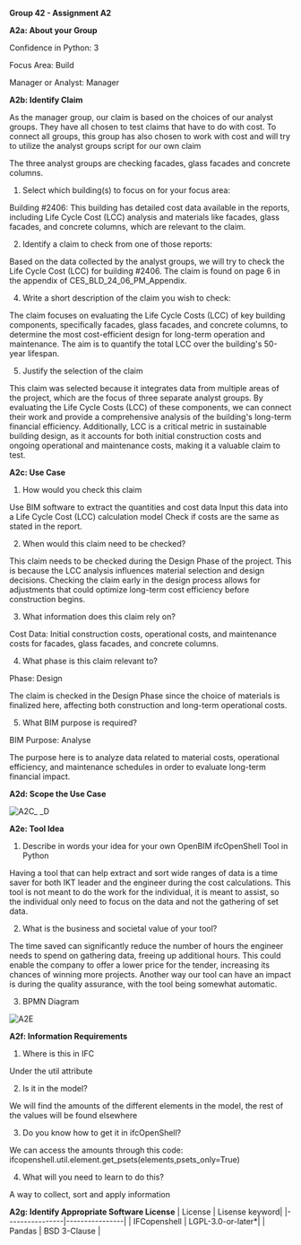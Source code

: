 **Group 42 - Assignment A2**

**A2a: About your Group**

Confidence in Python: 
3

Focus Area:
Build

Manager or Analyst: 
Manager

**A2b: Identify Claim**

As the manager group, our claim is based on the choices of our analyst groups. They have all chosen to test claims that have to do with cost. To connect all groups, this group has also chosen to work with cost and will try to utilize the analyst groups script for our own claim

The three analyst groups are checking facades, glass facades and concrete columns.

1. Select which building(s) to focus on for your focus area:
   
Building #2406: This building has detailed cost data available in the reports, including Life Cycle Cost (LCC) analysis and materials like facades, glass facades, and concrete columns, which are relevant to the claim.

2. Identify a claim to check from one of those reports:
   
Based on the data collected by the analyst groups, we will try to check the Life Cycle Cost (LCC) for building #2406. The claim is found on page 6 in the appendix of CES_BLD_24_06_PM_Appendix. 

4. Write a short description of the claim you wish to check:
   
The claim focuses on evaluating the Life Cycle Costs (LCC) of key building components, specifically facades, glass facades, and concrete columns, to determine the most cost-efficient design for long-term operation and maintenance. The aim is to quantify the total LCC over the building's 50-year lifespan.

5. Justify the selection of the claim
   
This claim was selected because it integrates data from multiple areas of the project, which are the focus of three separate analyst groups. By evaluating the Life Cycle Costs (LCC) of these components, we can connect their work and provide a comprehensive analysis of the building's long-term financial efficiency. Additionally, LCC is a critical metric in sustainable building design, as it accounts for both initial construction costs and ongoing operational and maintenance costs, making it a valuable claim to test.

**A2c: Use Case**

1. How would you check this claim
   
Use BIM software to extract the quantities and cost data
Input this data into a Life Cycle Cost (LCC) calculation model
Check if costs are the same as stated in the report. 

2. When would this claim need to be checked?
   
This claim needs to be checked during the Design Phase of the project. This is because the LCC analysis influences material selection and design decisions. Checking the claim early in the design process allows for adjustments that could optimize long-term cost efficiency before construction begins.

3. What information does this claim rely on?
   
Cost Data: Initial construction costs, operational costs, and maintenance costs for facades, glass facades, and concrete columns.

4. What phase is this claim relevant to?
   
Phase: Design

The claim is checked in the Design Phase since the choice of materials is finalized here, affecting both construction and long-term operational costs.

5. What BIM purpose is required?
   
BIM Purpose: Analyse

The purpose here is to analyze data related to material costs, operational efficiency, and maintenance schedules in order to evaluate long-term financial impact.

**A2d: Scope the Use Case**

![A2C_ _D](https://github.com/user-attachments/assets/019875d2-ddf5-493c-a25f-70f9045743f2)

**A2e: Tool Idea**

1. Describe in words your idea for your own OpenBIM ifcOpenShell Tool in Python
   
Having a tool that can help extract and sort wide ranges of data is a time saver for both IKT leader and the engineer during the cost calculations. This tool is not meant to do the work for the individual, it is meant to assist, so the individual only need to focus on the data and not the gathering of set data.

2. What is the business and societal value of your tool?
   
The time saved can significantly reduce the number of hours the engineer needs to spend on gathering data, freeing up additional hours. This could enable the company to offer a lower price for the tender, increasing its chances of winning more projects. Another way our tool can have an impact is during the quality assurance, with the tool being somewhat automatic.

3.  BPMN Diagram

![A2E](https://github.com/user-attachments/assets/1a688c49-a5e0-4c32-8d4b-0ac63ed9af54)

**A2f: Information Requirements** 

1. Where is this in IFC

Under the util attribute

2. Is it in the model?

We will find the amounts of the different elements in the model, the rest of the values will be found elsewhere

3. Do you know how to get it in ifcOpenShell?

We can access the amounts through this code: 
ifcopenshell.util.element.get_psets(elements,psets_only=True)

4. What will you need to learn to do this?

A way to collect, sort and apply information 

**A2g: Identify Appropriate Software License** 
| License        | Lisense keyword|
|----------------|----------------|
| IFCopenshell   | LGPL-3.0-or-later*|
| Pandas         | BSD 3-Clause   |
